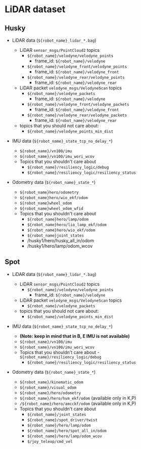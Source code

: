 # LiDAR dataset 

## Husky

- LiDAR data (```${robot_name}_lidar_*.bag```)
  - LiDAR ```sensor_msgs/PointCloud2``` topics
    - ```${robot_name}/velodyne/velodyne_points```    
      - frame_id: ```${robot_name}/velodyne```
    - ```${robot_name}/velodyne_front/velodyne_points``` 
      - frame_id: ```${robot_name}/velodyne_front```
    - ```${robot_name}/velodyne_rear/velodyne_points``` 
      - frame_id: ```${robot_name}/velodyne_rear```
  - LiDAR packet ```velodyne_msgs/VelodyneScan``` topics
    - ```${robot_name}/velodyne_packets``` 
      - frame_id: ```${robot_name}/velodyne```
    - ```${robot_name}/velodyne_front/velodyne_packets``` 
      - frame_id: ```${robot_name}/velodyne_front```
    - ```${robot_name}/velodyne_rear/velodyne_packets``` 
      - frame_id: ```${robot_name}/velodyne_rear```
  - topics that you should not care about:
    - ```${robot_name}/velodyne_points_min_dist```

- IMU data (```${robot_name}_state_tcp_no_delay_*```)
  - ```${robot_name}/vn100/imu ```
  - ```${robot_name}/vn100/imu_wori_wcov ```
  - Topics that you shouldn't care about
    - ```${robot_name}/resiliency_logic/debug```
    - ```${robot_name}/resiliency_logic/resiliency_status```
- Odometry data (```${robot_name}_state_*```)
  - ```${robot_name}hero/odometry```
  - ```${robot_name}hero/wio_ekf/odom```
  - ```${robot_name}wheel_odom```
  - ```${robot_name}wheel_odom_wfid```
  - Topics that you shouldn't care about
    - ```${robot_name}hero/lamp/odom         ```
    - ```${robot_name}hero/lio_lamp_ekf/odom ```
    - ```${robot_name}hero/wio_ekf/odom      ```
    - ```${robot_name}joint_states           ```
    -  /husky1/hero/husky_all_in/odom
    -  /husky1/hero/lamp/odom_wcov 


## Spot

- LiDAR data (```${robot_name}_lidar_*.bag```)
  - LiDAR ```sensor_msgs/PointCloud2``` topics
    - ```${robot_name}/velodyne/velodyne_points```    
      - frame_id: ```${robot_name}/velodyne```
  - LiDAR packet ```velodyne_msgs/VelodyneScan``` topics
    - ```${robot_name}/velodyne_packets``` 
  - topics that you should not care about:
    - ```${robot_name}/velodyne_points_min_dist```

- IMU data (```${robot_name}_state_tcp_no_delay_*```) 
  - **(Note: keep in mind that in B, E IMU is not available)**
  - ```${robot_name}/vn100/imu ```
  - ```${robot_name}/vn100/imu_wori_wcov ``` 
  - Topics that you shouldn't care about   - ```${robot_name}/resiliency_logic/debug```
    - ```${robot_name}/resiliency_logic/resiliency_status``` 
- Odometry data (```${robot_name}_state_*```)
    - ```${robot_name}/kinematic_odom``` 
    - ```${robot_name}/visual_odom ```
    - ```${robot_name}/hero/odometry```
    - ```${robot_name}/hero/hvm_ekf/odom``` (available only in K,P)
    - ```/${robot_name}/hero/amcckf/odom``` (available only in K,P)
  - Topics that you shouldn't care about
    - ```${robot_name}/joint_states```
    - ```${robot_name}/spot_driver/twist```
    - ```${robot_name}/hero/lamp/odom```
    - ```${robot_name}/hero/spot_all_in/odom```
    - ```${robot_name}/hero/lamp/odom_wcov```
    - ```$/joy_teleop/cmd_vel```